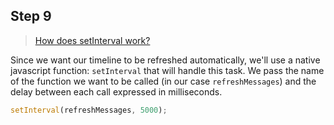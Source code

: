 ## Step 9

> [How does setInterval work?](https://developer.mozilla.org/en-US/docs/Web/API/WindowTimers/setInterval)

Since we want our timeline to be refreshed automatically, we'll use a native javascript function: `setInterval` that will handle this task.
We pass the name of the function we want to be called (in our case `refreshMessages`) and the delay between each call expressed in milliseconds.

```javascript
setInterval(refreshMessages, 5000);
```
